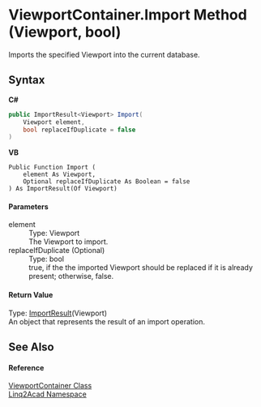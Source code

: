 # ViewportContainer.Import Method (Viewport, bool)
 

Imports the specified Viewport into the current database.

## Syntax

**C#**<br />
``` C#
public ImportResult<Viewport> Import(
	Viewport element,
	bool replaceIfDuplicate = false
)
```

**VB**<br />
``` VB
Public Function Import ( 
	element As Viewport,
	Optional replaceIfDuplicate As Boolean = false
) As ImportResult(Of Viewport)
```


#### Parameters
<dl><dt>element</dt><dd>Type: Viewport<br />The Viewport to import.</dd><dt>replaceIfDuplicate (Optional)</dt><dd>Type: bool<br />true, if the the imported Viewport should be replaced if it is already present; otherwise, false.</dd></dl>

#### Return Value
Type: <a href="T_Linq2Acad_ImportResult_1.md">ImportResult</a>(Viewport)<br />An object that represents the result of an import operation.

## See Also


#### Reference
<a href="T_Linq2Acad_ViewportContainer.md">ViewportContainer Class</a><br /><a href="N_Linq2Acad.md">Linq2Acad Namespace</a><br />

